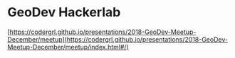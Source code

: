 # GeoDev Hackerlab

[https://codergrl.github.io/presentations/2018-GeoDev-Meetup-December/meetup](https://codergrl.github.io/presentations/2018-GeoDev-Meetup-December/meetup/index.html#/)